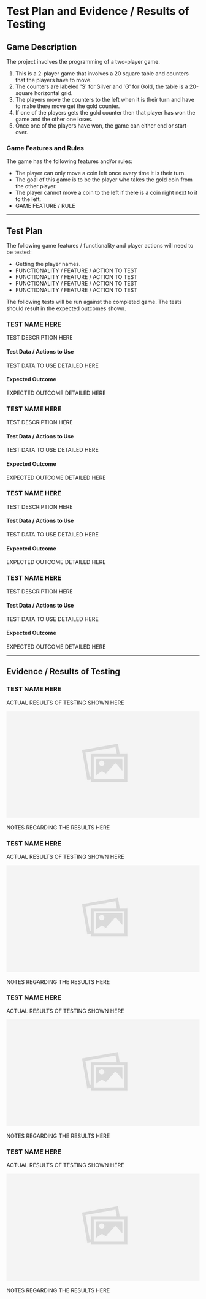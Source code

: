 # Test Plan and Evidence / Results of Testing

## Game Description

The project involves the programming of a two-player game.

1. This is a 2-player game that involves a 20 square table and counters that the players have to move.  
2. The counters are labeled 'S' for Silver and 'G' for Gold, the table is a 20-square horizontal grid.  
3. The players move the counters to the left when it is their turn and have to make there move get the gold counter.
4. If one of the players gets the gold counter then that player has won the game and the other one loses.
5. Once one of the players have won, the game can either end or start-over.

### Game Features and Rules

The game has the following features and/or rules:

- The player can only move a coin left once every time it is their turn.
- The goal of this game is to be the player who takes the gold coin from the other player.
- The player cannot move a coin to the left if there is a coin right next to it to the left.
- GAME FEATURE / RULE

---

## Test Plan

The following game features / functionality and player actions will need to be tested:

- Getting the player names.
- FUNCTIONALITY / FEATURE / ACTION TO TEST
- FUNCTIONALITY / FEATURE / ACTION TO TEST
- FUNCTIONALITY / FEATURE / ACTION TO TEST
- FUNCTIONALITY / FEATURE / ACTION TO TEST

The following tests will be run against the completed game. The tests should result in the expected outcomes shown.


### TEST NAME HERE

TEST DESCRIPTION HERE

#### Test Data / Actions to Use

TEST DATA TO USE DETAILED HERE

#### Expected Outcome

EXPECTED OUTCOME DETAILED HERE


### TEST NAME HERE

TEST DESCRIPTION HERE

#### Test Data / Actions to Use

TEST DATA TO USE DETAILED HERE

#### Expected Outcome

EXPECTED OUTCOME DETAILED HERE


### TEST NAME HERE

TEST DESCRIPTION HERE

#### Test Data / Actions to Use

TEST DATA TO USE DETAILED HERE

#### Expected Outcome

EXPECTED OUTCOME DETAILED HERE


### TEST NAME HERE

TEST DESCRIPTION HERE

#### Test Data / Actions to Use

TEST DATA TO USE DETAILED HERE

#### Expected Outcome

EXPECTED OUTCOME DETAILED HERE


---


## Evidence / Results of Testing

### TEST NAME HERE

ACTUAL RESULTS OF TESTING SHOWN HERE

![](images/placeholder.jpg)

NOTES REGARDING THE RESULTS HERE


### TEST NAME HERE

ACTUAL RESULTS OF TESTING SHOWN HERE

![](images/placeholder.jpg)

NOTES REGARDING THE RESULTS HERE


### TEST NAME HERE

ACTUAL RESULTS OF TESTING SHOWN HERE

![](images/placeholder.jpg)

NOTES REGARDING THE RESULTS HERE


### TEST NAME HERE

ACTUAL RESULTS OF TESTING SHOWN HERE

![](images/placeholder.jpg)

NOTES REGARDING THE RESULTS HERE

